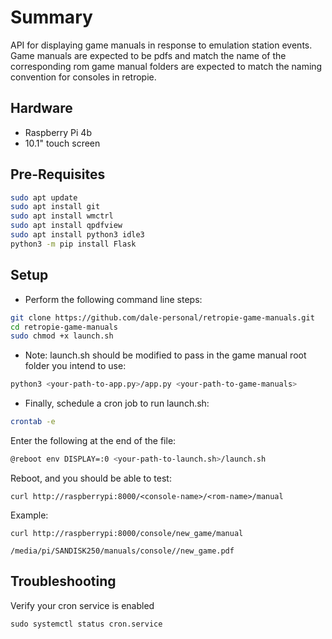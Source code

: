 # Summary

API for displaying game manuals in response to emulation station events.
Game manuals are expected to be pdfs and match the name of the corresponding rom
game manual folders are expected to match the naming convention for
consoles in retropie.

## Hardware

- Raspberry Pi 4b
- 10.1" touch screen

## Pre-Requisites

```bash
sudo apt update
sudo apt install git
sudo apt install wmctrl
sudo apt install qpdfview
sudo apt install python3 idle3
python3 -m pip install Flask
```

## Setup

- Perform the following command line steps:

```bash
git clone https://github.com/dale-personal/retropie-game-manuals.git
cd retropie-game-manuals
sudo chmod +x launch.sh
```

- Note: launch.sh should be modified to pass in the game manual root folder you intend to use:

```bash
python3 <your-path-to-app.py>/app.py <your-path-to-game-manuals>
```

- Finally, schedule a cron job to run launch.sh:

```bash
crontab -e
```

Enter the following at the end of the file:

```bash
@reboot env DISPLAY=:0 <your-path-to-launch.sh>/launch.sh
```

Reboot, and you should be able to test:

```bin/bash
curl http://raspberrypi:8000/<console-name>/<rom-name>/manual
```

Example:

```bin/bash
curl http://raspberrypi:8000/console/new_game/manual

/media/pi/SANDISK250/manuals/console//new_game.pdf
```

## Troubleshooting

Verify your cron service is enabled

```bin/bash
sudo systemctl status cron.service
```
